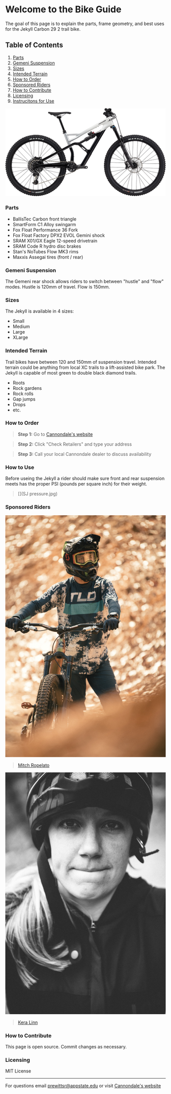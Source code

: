 # **Welcome to the Bike Guide**
The goal of this page is to explain the parts, frame geometry, and best uses for the Jekyll Carbon 29 2 trail bike. 

## Table of Contents
1. [Parts](#parts)  
2. [Gemeni Suspension](#gemeni-suspension)  
3. [Sizes](#sizes)  
4. [Intended Terrain](#intended-terrain)  
5. [How to Order](#how-to-order)  
6. [Sponsored Riders](#sponsored-riders)
7. [How to Contribute](#how-to-contribute)
8. [Licensing](#licensing)
9. [Instrucitons for Use](#instructions-for-use)
  
![](C20_C21200M_Jekyll_CrbAl_2_CAS_PD.png)
  
### Parts
* BallisTec Carbon front triangle
* SmartForm C1 Alloy swingarm
* Fox Float Performance 36 Fork 
* Fox Float Factory DPX2 EVOL Gemini shock
* SRAM X01/GX Eagle 12-speed drivetrain
* SRAM Code R hydro disc brakes
* Stan's NoTubes Flow MK3 rims
* Maxxis Assegai tires (front / rear)
  
### Gemeni Suspension
The Gemeni rear shock allows riders to switch between "hustle" and "flow" modes. Hustle is 120mm of travel. Flow is 150mm. 
  
### Sizes
The Jekyll is available in 4 sizes:
  * Small
  * Medium
  * Large
  * XLarge
   
### Intended Terrain
Trail bikes have between 120 and 150mm of suspension travel. Intended terrain could be anything from local XC trails to a lift-assisted bike park. The Jekyll is capable of most green to double black diamond trails.  
* Roots
* Rock gardens
* Rock rolls
* Gap jumps
* Drops
* etc. 
    
### How to Order
>**Step 1:** Go to [Cannondale's website](https://www.cannondale.com/en-it/bikes/mountain/trail-bikes/jekyll/jekyll-carbon-29-2?sku=c21200m10sm)
  
>**Step 2:** Click "Check Retailers" and type your address
  
>**Step 3:** Call your local Cannondale dealer to discuss availability
  
### How to Use
Before useing the Jekyll a rider should make sure front and rear suspension meets has the proper PSI (pounds per square inch) for their weight. 
>[](SJ pressure.jpg)

### Sponsored Riders
![](MitchRopelato.jpg) 
>[Mitch Ropelato](https://www.monsterenergy.com/sports/mountain-biking/mitch-ropelato) 
  
  
![](KeraLinn.jpg)
>[Kera Linn](https://www.pinkbike.com/news/getting-to-know-cannondales-new-enduro-rider-kera-linn.html?trk=rss)
    
### How to Contribute
This page is open source. Commit changes as necessary.
  
### Licensing
MIT License  
  
_______________________________________________
For questions email <prewittsr@appstate.edu>
or visit [Cannondale's website](https://www.cannondale.com/en-it/bikes/mountain/trail-bikes/jekyll/jekyll-carbon-29-2?sku=c21200m10sm)
